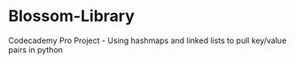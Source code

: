 # Blossom-Library
Codecademy Pro Project - Using hashmaps and linked lists to pull key/value pairs in python
